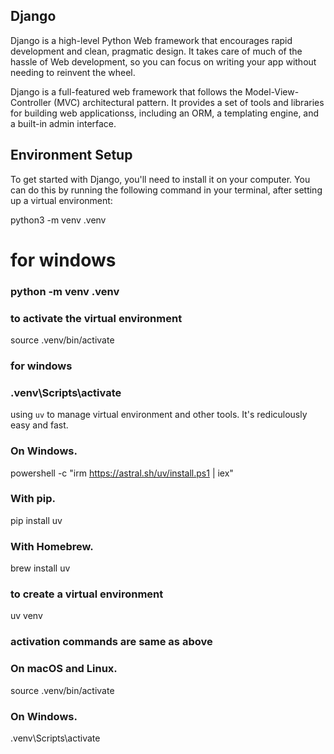<!-- @format -->

## Django

Django is a high-level Python Web framework that encourages rapid development and clean, pragmatic design. It takes care of much of the hassle of Web development, so you can focus on writing your app without needing to reinvent the wheel.

Django is a full-featured web framework that follows the Model-View-Controller (MVC) architectural pattern. It provides a set of tools and libraries for building web applicationss, including an ORM, a templating engine, and a built-in admin interface.

## Environment Setup

To get started with Django, you'll need to install it on your computer. You can do this by running the following command in your terminal, after setting up a virtual environment:

python3 -m venv .venv

# for windows

### python -m venv .venv

### to activate the virtual environment

source .venv/bin/activate

### for windows

### .venv\Scripts\activate

using `uv` to manage virtual environment and other tools. It's rediculously easy and fast.

### On Windows.

powershell -c "irm https://astral.sh/uv/install.ps1 | iex"

### With pip.

pip install uv

### With Homebrew.

brew install uv

### to create a virtual environment

uv venv

### activation commands are same as above

### On macOS and Linux.

source .venv/bin/activate

### On Windows.

.venv\Scripts\activate







